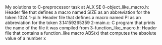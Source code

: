 My solutions to C-preprocessor task at ALX SE
0-object_like_macro.h: Header file that defines a macro named SIZE as an abbreviation for the token 1024
1-pi.h: Header file that defines a macro named PI as an abbreviation for the token 3.14159265359
2-main.c: C program that prints the name of the file it was compiled from
3-function_like_macro.h: Header file that contains a function_like macro ABS(x) that computes the absolute value of a number x
